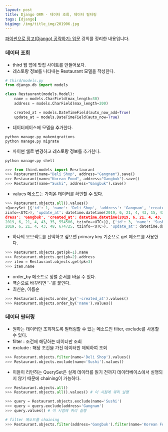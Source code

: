 ```yaml
---
layout: post
title: Django ORM - 데이터 조회, 데이터 필터링
tags: [django]
bigimg: /img/title_img/201906.jpg
---
```


[파이썬으로 장고(Django) 공략하기: 입문](https://www.inflearn.com/course/django-course#) 강의를 정리한 내용입니다.

### 데이터 조회
* third 웹 앱에 맛집 사이트를 만들어보자.
* 레스토랑 정보를 나타내는 Restaurant 모델을 작성한다.

```python
# third/models.py
from django.db import models

class Restaurant(models.Model):
    name = models.CharField(max_length=30)
    address = models.CharField(max_length=200)

    created_at = models.DateTimeField(auto_now_add=True)
    update_at = models.DateTimeField(auto_now=True)
```

* 데이터베이스에 모델을 추가한다.

```
python manage.py makemigrations
python manage.py migrate
```

* 파이썬 쉘로 변경하고 레스토랑 정보를 추가한다.

```python
python manage.py shell

>>> from third.models import Resrtaurant
>>> Restaurant(name="Deli Shop", address="Gangnam").save()
>>> Restaurant(name="Korean Food", address="Gangbuk").save()
>>> Restaurant(name="Sushi", address="Gangbuk").save()
```

* values 메소드는 가져온 데이터를 확인할 수 있다.

```python
>>> Restaurant.objects.all().values()
<QuerySet [{'id': 1, 'name': 'Deli Shop', 'address': 'Gangnam', 'created_at': datetime.datetime(2019, 6, 21, 4, 43, 15, 438672, t
zinfo=<UTC>), 'update_at': datetime.datetime(2019, 6, 21, 4, 43, 15, 439672, tzinfo=<UTC>)}, {'id': 2, 'name': 'Korean Food', 'ad
dress': 'Gangbuk', 'created_at': datetime.datetime(2019, 6, 21, 4, 43, 35, 554506, tzinfo=<UTC>), 'update_at': datetime.datetime(
2019, 6, 21, 4, 43, 35, 554506, tzinfo=<UTC>)}, {'id': 3, 'name': 'Sushi', 'address': 'Gangbuk', 'created_at': datetime.datetime(
2019, 6, 21, 4, 43, 48, 674725, tzinfo=<UTC>), 'update_at': datetime.datetime(2019, 6, 21, 4, 43, 48, 674725, tzinfo=<UTC>)}]>
```

* 하나의 오브젝트를 선택하고 싶으면 primary key 기준으로 get 메소드를 사용한다.

```python
>>> Restaurant.objects.get(pk=1).name
>>> Restaurant.objects.get(pk=2).address
>>> item = Restaurant.objects.get(pk=3)
>>> item.name
```

* order_by 메소드로 정렬 순서를 바꿀 수 있다.
* 역순으로 바꾸려면 '-'를 붙인다.
* 최신순, 이름순

```python
>>> Restaurant.objects.order_by('-created_at').values()
>>> Restaurant.objects.order_by('name').values()
```

### 데이터 필터링
* 원하는 데이터만 조회하도록 필터링할 수 있는 메소드인 filter, exclude를 사용할 수 있다.
* filter : 조건에 해당하는 데이터만 조회
* exclude : 해당 조건을 가진 데이터만 제외하여 조회

```python
>>> Restaurant.objects.filter(name='Deli Shop').values()
>>> Restaurant.objects.exclude(name='Sushi').values()
```

* 이들이 리턴하는 QuerySet은 실제 데이터를 읽기 전까지 데이터베이스에서 실행되지 않기 때문에 chaining이 가능하다.

```python
>>> Restaurant.objects.all()
>>> Restaurant.objects.all().values() # 이 시점에 쿼리 실행

>>> query = Restaurant.objects.exclude(name='Sushi')
>>> query = query.exclude(address='Gangnam')
>>> query.values() # 이 시점에 쿼리 실행

# filter 메소드를 chaining
>>> Restaurant.objects.filter(address='Gangbuk').filter(name='Korean Food') 
```